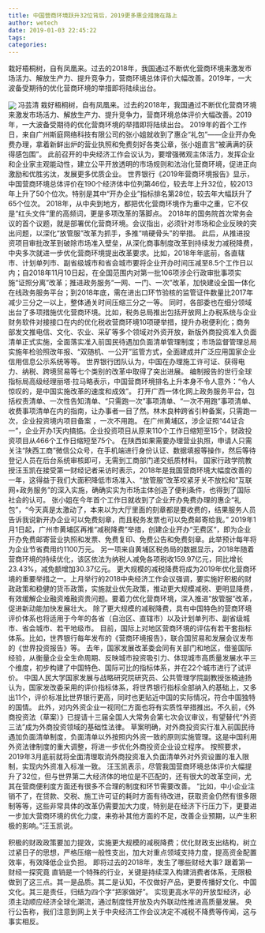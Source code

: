 ```yaml
---
title: 中国营商环境跃升32位背后，2019更多惠企措施在路上
author: wetech
date: 2019-01-03 22:45:22
tags: 
categories: 
---
```

栽好梧桐树，自有凤凰来。过去的2018年，我国通过不断优化营商环境来激发市场活力、解放生产力、提升竞争力，营商环境总体评价大幅改善。2019年，一大波备受期待的优化营商环境的举措即将陆续出台。
<!-- more -->
<img align="center" border="0" src="https://imgcdn.yicai.com/uppics/images/2019/01/dc500839669f33971f59ee4229a848de.jpg" />
冯芸清
栽好梧桐树，自有凤凰来。过去的2018年，我国通过不断优化营商环境来激发市场活力、解放生产力、提升竞争力，营商环境总体评价大幅改善。2019年，一大波备受期待的优化营商环境的举措即将陆续出台。
2019年的首个工作日，来自广州斯庭网络科技有限公司的张小姐就收到了惠企“礼包”——企业开办免费办理，拿着新鲜出炉的营业执照和免费刻好各类公章，张小姐直言“被满满的获得感包围”。
此前召开的中央经济工作会议认为，要增强微观主体活力，发挥企业和企业家主观能动性，建立公平开放透明的市场规则和法治化营商环境，促进正向激励和优胜劣汰，发展更多优质企业。
世界银行《2019年营商环境报告》显示，中国营商环境总体评价在190个经济体中位列第46位，较去年上升32位，较2013年上升了50个位次。特别是其中“开办企业”指标排名第28位，较去年大幅跃升了65个位次。
2018年，从中央到地方，都把优化营商环境作为重中之重，它不仅是“红头文件”里的高频词，更是多项改革的落脚点。
2018年的国务院首次常务会议的首个议题，就是部署优化营商环境。会议指出，必须针对市场和企业反映的突出问题，以深化“放管服”改革为抓手，多推“啃硬骨头”的举措。
此后，从推进投资项目审批改革到破除市场准入壁垒，从深化商事制度改革到持续发力减税降费，中央多次就进一步优化营商环境提出改革要求。比如，2018年年底前，各直辖市、计划单列市、副省级城市和省会城市要将企业开办时间压减至8.5个工作日以内；自2018年11月10日起，在全国范围内对第一批106项涉企行政审批事项实施“证照分离”改革；推进政务服务“一网、一门、一次”改革，加快建设全国一体化在线政务服务平台；到2018年底，需在进出口环节验核的监管证件数量比2017年减少三分之一以上，整体通关时间压缩三分之一等。
同时，各部委也在细分领域出台了多项措施优化营商环境。比如，税务总局推出包括开放网上办税系统与企业财务软件对接接口在内的优化税收营商环境10项硬举措，提升办税便利化；商务部发文推电信、文化、农业、采矿等多个领域对外资开放，新版外商投资准入负面清单正式实施，全面落实准入前国民待遇加负面清单管理制度；市场监督管理总局实施年检验照改年报、“双随机、一公开”监管方式，全面建成并广泛应用国家企业信用信息公示系统等等。
世界银行团队认为，中国在办理施工许可证、获得电力、纳税、跨境贸易等七个类别的改革中取得了突出进展。
编制报告的世行全球指标局高级经理丽塔·拉马略表示，中国营商环境排名上升本身不令人意外：“令人惊叹的，是中国实施改革的速度和成效”。
打开广西一体化网上政务服务平台，包括权责清单、一次性告知清单、“只需跑一次”事项清单、“一次不用跑”事项清单、收费事项清单在内的指南，让办事者一目了然。林木良种跨省引种备案，只需跑一次，企业投资境内项目备案 ，一次不用跑。
在广州黄埔区，涉企证照“44证合一”，企业开办1天内搞掂。企业投资项目从原来110个工作日缩短至15个，财政投资项目从466个工作日缩短至75个。
在陕西如果需要办理营业执照，申请人只需关注“陕西工商”微信公众号，在手机端进行身份认证、数据填报等操作，然后等待登记人员在后台系统审核即可，无需到工商部门递交纸质材料。
国家行政学院教授汪玉凯在接受第一财经记者采访时表示，2018年是我国营商环境大幅度改善的一年，这得益于我们大面积降低市场准入、“放管服”改革咬紧牙关不放松和“互联网+政务服务”的深入实施，确确实实为市场主体创造了便利条件，也得到了国际社会的认可。
张小姐在今年首个工作日就收到了企业开办免费办理的惠企“礼包”，“今天真是太激动了，本来以为大厅里面的刻章都是要收费的，结果服务人员告诉我说新开办企业可以免费刻章，而且税务发票也可以免费邮寄给我。”
2019年1月1日起，广州市黄埔区再推“减税降费”举措，创建企业开办“无费区”，即为企业开办免费邮寄营业执照和发票、免费复印、免费公告和免费刻章。此举预计每年将为企业节省费用约1100万元。
另一项来自黄埔区税务局的数据显示，2018年随着营商环境的持续优化，该区依法为纳税人减免各项税收159.97亿元，同比增长23.43%，减免额增加30.37亿元。
更大规模的减税降费将成为2019年优化营商环境的重要举措之一。上月举行的2018中央经济工作会议强调，要实施好积极的财政政策和稳健的货币政策，实施就业优先政策，推动更大规模减税、更明显降费，有效缓解企业融资难融资贵问题。要着力优化营商环境，深入推进“放管服”改革，促进新动能加快发展壮大。
除了更大规模的减税降费，具有中国特色的营商环境评价体系也将适用于今年的各省（自治区、直辖市）以及计划单列市、副省级城市、省会城市、若干地级市。
目前，国际上对地区营商环境的评估有若干套指标体系。比如，世界银行每年发布的《营商环境报告》，联合国贸易和发展会议发布的《世界投资报告》等。
去年，国家发展改革委会同有关部门和地区，借鉴国际经验，从衡量企业全生命周期、反映城市投资吸引力、体现城市高质量发展水平三个维度，初步构建了中国特色、国际可比的指标体系，并在22个城市进行了试评价。
中国人民大学国家发展与战略研究院研究员、公共管理学院副教授张楠迪扬认为，国家发改委采用的评价指标体系，将世界银行指标全部纳入的基础上，又多出11个，评价标准比世界银行更高，同时也更贴近中国的实际情况，符合中国独特的国情。
此外，对内外资企业一视同仁方面也将有实质性举措推出。不久前，《外商投资法（草案）》已提请十三届全国人大常务会第七次会议审议，有望替代“外资三法”成为外商投资领域的基础性法律。
草案明确，对外商投资实行准入前国民待遇加负面清单制度，负面清单以外按照内外资一致的原则实施管理。这是中国利用外资法律制度的重大调整，将进一步优化外商投资企业设立程序。
按照要求，2019年3月底前就将全面清理取消外商投资准入负面清单外对外资设置的准入限制，实现内外资准入标准一致。
汪玉凯表示，尽管我国营商环境总体评价大幅提升了32位，但与世界第二大经济体的地位是不匹配的，还有很大的改革空间，尤其在营商便利度方面还有很多不合理的制度和环节需要改善。
“比如，中小企业注销不了，在贷款、交税、施工许可证的耗时方面有待改进，获取资金仍然有很多限制等等，这些非常具体的改革仍需要加大力度，特别是在经济下行压力下，更要进一步加大营商环境的优化力度，来弥补其他方面的不足，改善企业预期，以产生积极的影响。”汪玉凯说。
 
 
积极的财政政策要加力提效，实施更大规模的减税降费；优化财政支出结构，树立过紧日子的思想，严格压缩一般性支出，加大对重点领域支持力度，提高资金配置效率，有效降低企业负担。
即将过去的2018年，发生了哪些财经大事? 跟着第一财经一探究竟
直销是一个特殊的行业，关键是持续深入构建消费者体系，无限极做到了这三点。其一是品质。其二是认知，不仅做好产品，更要传播好文化、中国文化。其三是责任，归结为四个字“把家做好”。
实现更高水平的开放型经济，必须主动顺应经济全球化潮流，通过制度性开放及内外联动性推进高质量发展。
央行公告称，我们注意到网上关于中央经济工作会议决定不减税不降费等传闻，这与事实相反。
